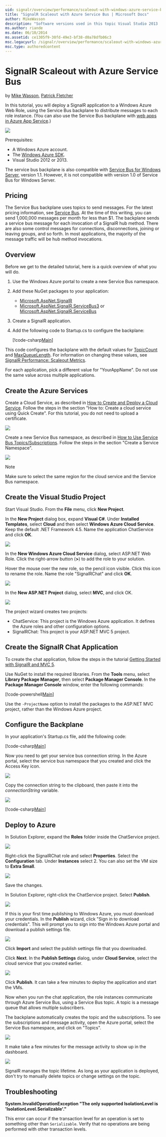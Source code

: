 ```yaml
---
uid: signalr/overview/performance/scaleout-with-windows-azure-service-bus
title: "SignalR Scaleout with Azure Service Bus | Microsoft Docs"
author: MikeWasson
description: "Software versions used in this topic Visual Studio 2013 .NET 4.5 SignalR version 2 Previous versions of this topic For the SignalR 1.x version of this topic,..."
ms.author: riande
ms.date: 06/10/2014
ms.assetid: ce1305f9-30fd-49e3-bf38-d0a78dfb06c3
msc.legacyurl: /signalr/overview/performance/scaleout-with-windows-azure-service-bus
msc.type: authoredcontent
---
```

SignalR Scaleout with Azure Service Bus
====================
by [Mike Wasson](https://github.com/MikeWasson), [Patrick Fletcher](https://github.com/pfletcher)

In this tutorial, you will deploy a SignalR application to a Windows Azure Web Role, using the Service Bus backplane to distribute messages to each role instance. (You can also use the Service Bus backplane with [web apps in Azure App Service](https://docs.microsoft.com/azure/app-service-web/).)

![](scaleout-with-windows-azure-service-bus/_static/image1.png)

Prerequisites:

- A Windows Azure account.
- The [Windows Azure SDK](https://go.microsoft.com/fwlink/?linkid=254364&amp;clcid=0x409).
- Visual Studio 2012 or 2013.

The service bus backplane is also compatible with [Service Bus for Windows Server](https://msdn.microsoft.com/library/windowsazure/dn282144.aspx), version 1.1. However, it is not compatible with version 1.0 of Service Bus for Windows Server.

## Pricing

The Service Bus backplane uses topics to send messages. For the latest pricing information, see [Service Bus](https://azure.microsoft.com/pricing/details/service-bus/). At the time of this writing, you can send 1,000,000 messages per month for less than $1. The backplane sends a service bus message for each invocation of a SignalR hub method. There are also some control messages for connections, disconnections, joining or leaving groups, and so forth. In most applications, the majority of the message traffic will be hub method invocations.

## Overview

Before we get to the detailed tutorial, here is a quick overview of what you will do.

1. Use the Windows Azure portal to create a new Service Bus namespace.
2. Add these NuGet packages to your application: 

    - [Microsoft.AspNet.SignalR](http://nuget.org/packages/Microsoft.AspNet.SignalR)
    - [Microsoft.AspNet.SignalR.ServiceBus3](https://www.nuget.org/packages/Microsoft.AspNet.SignalR.ServiceBus3) or [Microsoft.AspNet.SignalR.ServiceBus](https://www.nuget.org/packages/Microsoft.AspNet.SignalR.ServiceBus)
3. Create a SignalR application.
4. Add the following code to Startup.cs to configure the backplane: 

    [!code-csharp[Main](scaleout-with-windows-azure-service-bus/samples/sample1.cs)]

This code configures the backplane with the default values for [TopicCount](https://msdn.microsoft.com/library/microsoft.aspnet.signalr.servicebusscaleoutconfiguration.topiccount(v=vs.118).aspx) and [MaxQueueLength](https://msdn.microsoft.com/library/microsoft.aspnet.signalr.messaging.scaleoutconfiguration.maxqueuelength(v=vs.118).aspx). For information on changing these values, see [SignalR Performance: Scaleout Metrics](signalr-performance.md#scaleout_metrics).

For each application, pick a different value for "YourAppName". Do not use the same value across multiple applications.

## Create the Azure Services

Create a Cloud Service, as described in [How to Create and Deploy a Cloud Service](https://docs.microsoft.com/azure/cloud-services/cloud-services-how-to-create-deploy). Follow the steps in the section "How to: Create a cloud service using Quick Create". For this tutorial, you do not need to upload a certificate.

![](scaleout-with-windows-azure-service-bus/_static/image2.png)

Create a new Service Bus namespace, as described in [How to Use Service Bus Topics/Subscriptions](https://docs.microsoft.com/azure/service-bus-messaging/service-bus-dotnet-how-to-use-topics-subscriptions). Follow the steps in the section "Create a Service Namespace".

![](scaleout-with-windows-azure-service-bus/_static/image3.png)

> [!NOTE]
> Make sure to select the same region for the cloud service and the Service Bus namespace.


## Create the Visual Studio Project

Start Visual Studio. From the **File** menu, click **New Project**.

In the **New Project** dialog box, expand **Visual C#**. Under **Installed Templates**, select **Cloud** and then select **Windows Azure Cloud Service**. Keep the default .NET Framework 4.5. Name the application ChatService and click **OK**.

![](scaleout-with-windows-azure-service-bus/_static/image4.png)

In the **New Windows Azure Cloud Service** dialog, select ASP.NET Web Role. Click the right-arrow button (**&gt;**) to add the role to your solution.

Hover the mouse over the new role, so the pencil icon visible. Click this icon to rename the role. Name the role "SignalRChat" and click **OK**.

![](scaleout-with-windows-azure-service-bus/_static/image5.png)

In the **New ASP.NET Project** dialog, select **MVC**, and click OK.

![](scaleout-with-windows-azure-service-bus/_static/image6.png)

The project wizard creates two projects:

- ChatService: This project is the Windows Azure application. It defines the Azure roles and other configuration options.
- SignalRChat: This project is your ASP.NET MVC 5 project.

## Create the SignalR Chat Application

To create the chat application, follow the steps in the tutorial [Getting Started with SignalR and MVC 5](../getting-started/tutorial-getting-started-with-signalr-and-mvc.md).

Use NuGet to install the required libraries. From the **Tools** menu, select **Library Package Manager**, then select **Package Manager Console**. In the **Package Manager Console** window, enter the following commands:

[!code-powershell[Main](scaleout-with-windows-azure-service-bus/samples/sample2.ps1)]

Use the `-ProjectName` option to install the packages to the ASP.NET MVC project, rather than the Windows Azure project.

## Configure the Backplane

In your application's Startup.cs file, add the following code:

[!code-csharp[Main](scaleout-with-windows-azure-service-bus/samples/sample3.cs)]

Now you need to get your service bus connection string. In the Azure portal, select the service bus namespace that you created and click the Access Key icon.

![](scaleout-with-windows-azure-service-bus/_static/image7.png)

Copy the connection string to the clipboard, then paste it into the *connectionString* variable.

![](scaleout-with-windows-azure-service-bus/_static/image8.png)

[!code-csharp[Main](scaleout-with-windows-azure-service-bus/samples/sample4.cs)]

## Deploy to Azure

In Solution Explorer, expand the **Roles** folder inside the ChatService project.

![](scaleout-with-windows-azure-service-bus/_static/image9.png)

Right-click the SignalRChat role and select **Properties**. Select the **Configuration** tab. Under **Instances** select 2. You can also set the VM size to **Extra Small**.

![](scaleout-with-windows-azure-service-bus/_static/image10.png)

Save the changes.

In Solution Explorer, right-click the ChatService project. Select **Publish**.

![](scaleout-with-windows-azure-service-bus/_static/image11.png)

If this is your first time publishing to Windows Azure, you must download your credentials. In the **Publish** wizard, click "Sign in to download credentials". This will prompt you to sign into the Windows Azure portal and download a publish settings file.

![](scaleout-with-windows-azure-service-bus/_static/image12.png)

Click **Import** and select the publish settings file that you downloaded.

Click **Next**. In the **Publish Settings** dialog, under **Cloud Service**, select the cloud service that you created earlier.

![](scaleout-with-windows-azure-service-bus/_static/image13.png)

Click **Publish**. It can take a few minutes to deploy the application and start the VMs.

Now when you run the chat application, the role instances communicate through Azure Service Bus, using a Service Bus topic. A topic is a message queue that allows multiple subscribers.

The backplane automatically creates the topic and the subscriptions. To see the subscriptions and message activity, open the Azure portal, select the Service Bus namespace, and click on "Topics".

![](scaleout-with-windows-azure-service-bus/_static/image14.png)

It make take a few minutes for the message activity to show up in the dashboard.

![](scaleout-with-windows-azure-service-bus/_static/image15.png)

SignalR manages the topic lifetime. As long as your application is deployed, don't try to manually delete topics or change settings on the topic.

## Troubleshooting

**System.InvalidOperationException "The only supported IsolationLevel is 'IsolationLevel.Serializable'."**

This error can occur if the transaction level for an operation is set to something other than `Serializable`. Verify that no operations are being performed with other transaction levels.
